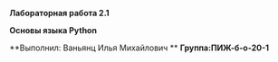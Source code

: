 **Лабораторная работа 2.1**

**Основы языка Python**

**Выполнил:
Ваньянц Илья Михайлович
**
**Группа:ПИЖ-б-о-20-1**

